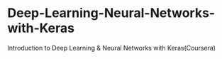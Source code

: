 # Deep-Learning-Neural-Networks-with-Keras
Introduction to Deep Learning &amp; Neural Networks with Keras(Coursera)
